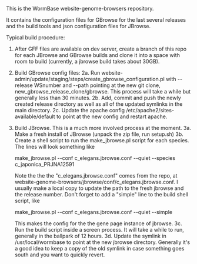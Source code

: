 This is the WormBase website-genome-browsers repository.

It contains the configuration files for GBrowse for the last several releases
and the build tools and json configuration files for JBrowse.

Typical build procedure:

1. After GFF files are available on dev server, create a branch of this repo
for each JBrowse and GBrowse builds and clone it into a space
with room to build (currently, a jbrowse build takes about 30GB).

2. Build GBrowse config files:
2a. Run website-admin/update/staging/steps/create_gbrowse_configuration.pl 
    with --release WSnumber and --path pointing at the new git clone,
    new_gbrowse_release_clone/gbrowse.  This process will take a while
    but generally less than 30 minutes.
2b. Add, commit and push the newly created release directory as well as all
    of the updated symlinks in the main directory.
2c. Update the apache config /etc/apache2/sites-available/default to point 
    at the new config and restart apache.

3. Build JBrowse.  This is a much more involved process at the moment.
3a. Make a fresh install of JBrowse (unpack the zip file, run setup.sh)
3b. Create a shell script to run the make_jbrowse.pl script for each species.
    The lines will look something like

      make_jbrowse.pl --conf c_elegans.jbrowse.conf --quiet --species c_japonica_PRJNA12591

    Note the the the "c_elegans.jbrowse.conf" comes from the repo, at
    website-genome-browsers/jbrowse/conf/c_elegans.jbrowse.conf. I usually
    make a local copy to update the path to the fresh jbrowse and the release
    number.  Don't forget to add a "simple" line to the build shell script, like

      make_jbrowse.pl --conf c_elegans.jbrowse.conf --quiet --simple

    This makes the config for the the gene page instance of jbrowse.
3c. Run the build script inside a screen process.  It will take a while
    to run, generally in the ballpark of 12 hours.
3d. Update the symlink in /usr/local/wormbase to point at the new jbrowse
    directory.  Generally it's a good idea to keep a copy of the old symlink
    in case something goes south and you want to quickly revert.

